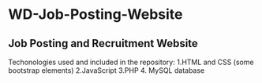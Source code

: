 # WD-Job-Posting-Website
Job Posting and Recruitment Website
-------------------------------
Techonologies used and included in the repository:
1.HTML and CSS (some bootstrap elements)
2.JavaScript 
3.PHP 
4. MySQL database


